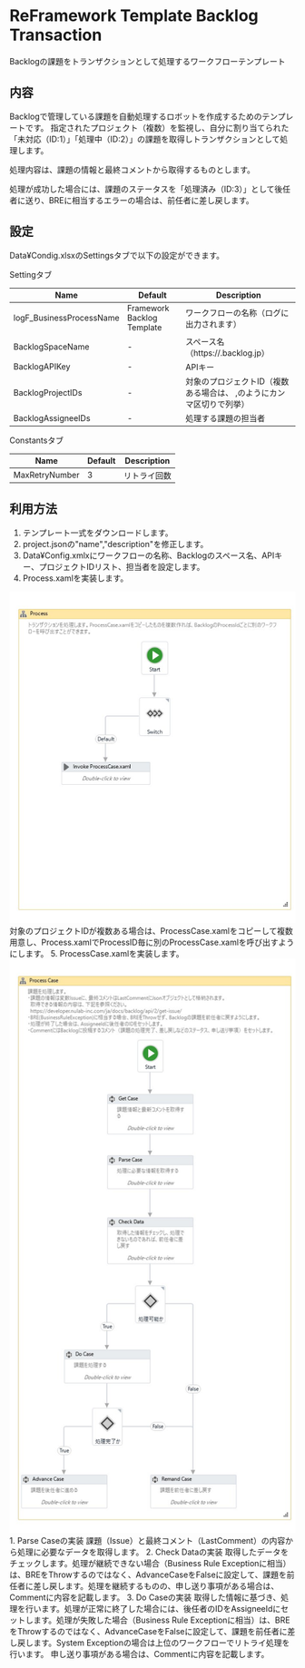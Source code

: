 # ReFramework Template Backlog Transaction

Backlogの課題をトランザクションとして処理するワークフローテンプレート

## 内容

Backlogで管理している課題を自動処理するロボットを作成するためのテンプレートです。
指定されたプロジェクト（複数）を監視し、自分に割り当てられた「未対応（ID:1）」「処理中（ID:2）」の課題を取得しトランザクションとして処理します。

処理内容は、課題の情報と最終コメントから取得するものとします。

処理が成功した場合には、課題のステータスを「処理済み（ID:3）」として後任者に送り、BREに相当するエラーの場合は、前任者に差し戻します。

## 設定

Data¥Condig.xlsxのSettingsタブで以下の設定ができます。

Settingタブ

| Name                     | Default                    | Description                                                                                  |
| ------------------------ | -------------------------- | -------------------------------------------------------------------------------------------- |
| logF_BusinessProcessName | Framework Backlog Template | ワークフローの名称（ログに出力されます）                                                     |
| BacklogSpaceName         | -                          | スペース名（https://<Space Name>.backlog.jp）                                                |
| BacklogAPIKey            | -                          | APIキー                                                                                      |
| BacklogProjectIDs        | -                          | 対象のプロジェクトID（複数ある場合は、 <Project ID>,<Project ID>のようにカンマ区切りで列挙） |
| BacklogAssigneeIDs       | -                          | 処理する課題の担当者                                                                         |

Constantsタブ

| Name           | Default | Description  |
| -------------- | ------- | ------------ |
| MaxRetryNumber | 3       | リトライ回数 |

## 利用方法

1. テンプレート一式をダウンロードします。
2. project.jsonの"name","description"を修正します。
3. Data¥Config.xmlxにワークフローの名称、Backlogのスペース名、APIキー、プロジェクトIDリスト、担当者を設定します。
4. Process.xamlを実装します。
  <img src='./Process.jpg'>
   対象のプロジェクトIDが複数ある場合は、ProcessCase.xamlをコピーして複数用意し、Process.xamlでProcessID毎に別のProcessCase.xamlを呼び出すようにします。
5. ProcessCase.xamlを実装します。
  <img src='./ProcessCase.jpg'>
  1. Parse Caseの実装
    課題（Issue）と最終コメント（LastComment）の内容から処理に必要なデータを取得します。
  2. Check Dataの実装
    取得したデータをチェックします。処理が継続できない場合（Business Rule Exceptionに相当）は、BREをThrowするのではなく、AdvanceCaseをFalseに設定して、課題を前任者に差し戻します。処理を継続するものの、申し送り事項がある場合は、Commentに内容を記載します。
  3. Do Caseの実装
    取得した情報に基づき、処理を行います。処理が正常に終了した場合には、後任者のIDをAssigneeIdにセットします。処理が失敗した場合（Business Rule Exceptionに相当）は、BREをThrowするのではなく、AdvanceCaseをFalseに設定して、課題を前任者に差し戻します。System Exceptionの場合は上位のワークフローでリトライ処理を行います。
    申し送り事項がある場合は、Commentに内容を記載します。
